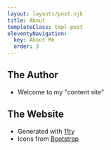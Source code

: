 ```yaml
---
layout: layouts/post.njk
title: About
templateClass: tmpl-post
eleventyNavigation:
  key: About Me
  order: 3
---
```


## The Author
* Welcome to my "content site"

## The Website
* Generated with [11ty](https://www.11ty.dev/)
* Icons from [Bootstrap](https://icons.getbootstrap.com/)
